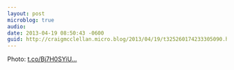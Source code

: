 ```yaml
---
layout: post
microblog: true
audio: 
date: 2013-04-19 08:50:43 -0600
guid: http://craigmcclellan.micro.blog/2013/04/19/t325260174233305090.html
---
```

Photo:  [t.co/Bj7H0SYiU...](http://t.co/Bj7H0SYiU9)
